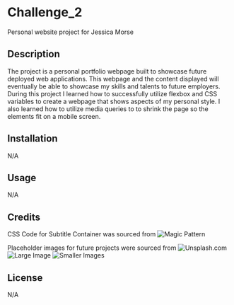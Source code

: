 # Challenge_2
Personal website project for Jessica Morse

## Description
The project is a personal portfolio webpage built to showcase future deployed web applications. 
This webpage and the content displayed will eventually be able to showcase my skills
and talents to future employers. During this project I learned how to successfully 
utilize flexbox and CSS variables to create a webpage that shows aspects of my 
personal style. I also learned how to utilize media queries to to shrink the page 
so the elements fit on a mobile screen. 

## Installation
N/A

## Usage
N/A

## Credits
CSS Code for Subtitle Container was sourced from
![Magic Pattern](https://www.magicpattern.design/tools/css-backgrounds)

Placeholder images for future projects were sourced from 
![Unsplash.com](https://unsplash.com/) 
![Large Image](https://unsplash.com/photos/l3N9Q27zULw)
![Smaller Images]([https://unsplash.com/photos/VRaJqLjeWWk]) 
  
## License
N/A